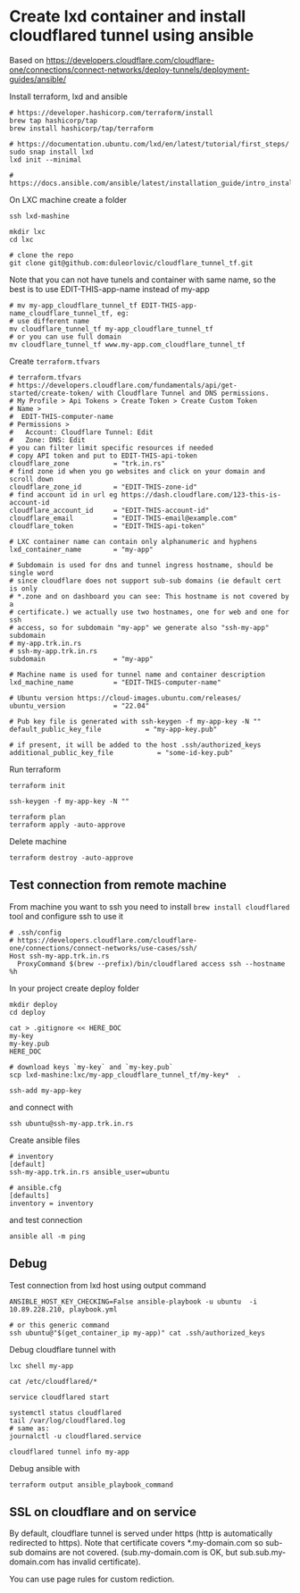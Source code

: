 # Create lxd container and install cloudflared tunnel using ansible

Based on
https://developers.cloudflare.com/cloudflare-one/connections/connect-networks/deploy-tunnels/deployment-guides/ansible/

Install terraform, lxd and ansible
```
# https://developer.hashicorp.com/terraform/install
brew tap hashicorp/tap
brew install hashicorp/tap/terraform

# https://documentation.ubuntu.com/lxd/en/latest/tutorial/first_steps/
sudo snap install lxd
lxd init --minimal

# https://docs.ansible.com/ansible/latest/installation_guide/intro_installation.html
```

On LXC machine create a folder
```
ssh lxd-mashine

mkdir lxc
cd lxc

# clone the repo
git clone git@github.com:duleorlovic/cloudflare_tunnel_tf.git
```

Note that you can not have tunels and container with same name, so the best is
to use EDIT-THIS-app-name instead of my-app
```
# mv my-app_cloudflare_tunnel_tf EDIT-THIS-app-name_cloudflare_tunnel_tf, eg:
# use different name
mv cloudflare_tunnel_tf my-app_cloudflare_tunnel_tf
# or you can use full domain
mv cloudflare_tunnel_tf www.my-app.com_cloudflare_tunnel_tf
```

Create `terraform.tfvars`
```
# terraform.tfvars
# https://developers.cloudflare.com/fundamentals/api/get-started/create-token/ with Cloudflare Tunnel and DNS permissions.
# My Profile > Api Tokens > Create Token > Create Custom Token
# Name >
#  EDIT-THIS-computer-name
# Permissions >
#   Account: Cloudflare Tunnel: Edit
#   Zone: DNS: Edit
# you can filter limit specific resources if needed
# copy API token and put to EDIT-THIS-api-token
cloudflare_zone           = "trk.in.rs"
# find zone id when you go websites and click on your domain and scroll down
cloudflare_zone_id        = "EDIT-THIS-zone-id"
# find account id in url eg https://dash.cloudflare.com/123-this-is-account-id
cloudflare_account_id     = "EDIT-THIS-account-id"
cloudflare_email          = "EDIT-THIS-email@example.com"
cloudflare_token          = "EDIT-THIS-api-token"

# LXC container name can contain only alphanumeric and hyphens
lxd_container_name        = "my-app"

# Subdomain is used for dns and tunnel ingress hostname, should be single word
# since cloudflare does not support sub-sub domains (ie default cert is only
# *.zone and on dashboard you can see: This hostname is not covered by a
# certificate.) we actually use two hostnames, one for web and one for ssh
# access, so for subdomain "my-app" we generate also "ssh-my-app" subdomain
# my-app.trk.in.rs
# ssh-my-app.trk.in.rs
subdomain                 = "my-app"

# Machine name is used for tunnel name and container description
lxd_machine_name          = "EDIT-THIS-computer-name"

# Ubuntu version https://cloud-images.ubuntu.com/releases/
ubuntu_version            = "22.04"

# Pub key file is generated with ssh-keygen -f my-app-key -N ""
default_public_key_file           = "my-app-key.pub"

# if present, it will be added to the host .ssh/authorized_keys
additional_public_key_file           = "some-id-key.pub"
```

Run terraform
```
terraform init

ssh-keygen -f my-app-key -N ""

terraform plan
terraform apply -auto-approve
```

Delete machine
```
terraform destroy -auto-approve
```

## Test connection from remote machine

From machine you want to ssh you need to install `brew install cloudflared` tool
and configure ssh to use it
```
# .ssh/config
# https://developers.cloudflare.com/cloudflare-one/connections/connect-networks/use-cases/ssh/
Host ssh-my-app.trk.in.rs
  ProxyCommand $(brew --prefix)/bin/cloudflared access ssh --hostname %h
```
In your project create deploy folder
```
mkdir deploy
cd deploy

cat > .gitignore << HERE_DOC
my-key
my-key.pub
HERE_DOC

# download keys `my-key` and `my-key.pub`
scp lxd-mashine:lxc/my-app_cloudflare_tunnel_tf/my-key*  .

ssh-add my-app-key
```

and connect with
```
ssh ubuntu@ssh-my-app.trk.in.rs
```

Create ansible files
```
# inventory
[default]
ssh-my-app.trk.in.rs ansible_user=ubuntu

# ansible.cfg
[defaults]
inventory = inventory
```
and test connection
```
ansible all -m ping
```

## Debug

Test connection from lxd host using output command
```
ANSIBLE_HOST_KEY_CHECKING=False ansible-playbook -u ubuntu  -i 10.89.228.210, playbook.yml

# or this generic command
ssh ubuntu@"$(get_container_ip my-app)" cat .ssh/authorized_keys
```

Debug cloudflare tunnel with
```
lxc shell my-app

cat /etc/cloudflared/*

service cloudflared start

systemctl status cloudflared
tail /var/log/cloudflared.log
# same as:
journalctl -u cloudflared.service

cloudflared tunnel info my-app
```

Debug ansible with
```
terraform output ansible_playbook_command
```

## SSL on cloudflare and on service

By default, cloudflare tunnel is served under https (http is automatically
redirected to https).
Note that certificate covers *.my-domain.com so sub-sub domains are not covered.
(sub.my-domain.com is OK, but sub.sub.my-domain.com has invalid certificate).

You can use page rules for custom rediction.
